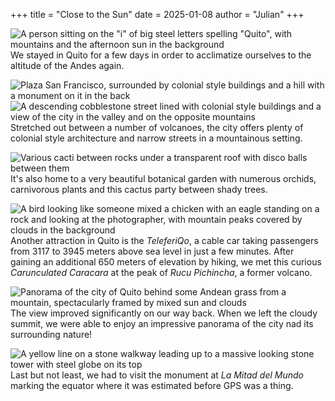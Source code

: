 +++
title = "Close to the Sun"
date = 2025-01-08
author = "Julian"
+++

![A person sitting on the "i" of big steel letters spelling "Quito", with mountains and the afternoon sun in the background](quito.jpg "Quito Letters")
We stayed in Quito for a few days in order to acclimatize ourselves to the altitude of the Andes again.

![Plaza San Francisco, surrounded by colonial style buildings and a hill with a monument on it in the back](sanfrancisco.jpg "Plaza San Francisco")
![A descending cobblestone street lined with colonial style buildings and a view of the city in the valley and on the opposite mountains](calle.jpg "Quito Street")
Stretched out between a number of volcanoes, the city offers plenty of colonial style architecture and narrow streets in a mountainous setting.

![Various cacti between rocks under a transparent roof with disco balls between them](cactusparty.jpg "Cactus Party")
It's also home to a very beautiful botanical garden with numerous orchids, carnivorous plants and this cactus party between shady trees.

![A bird looking like someone mixed a chicken with an eagle standing on a rock and looking at the photographer, with mountain peaks covered by clouds in the background](streifenkarakara.jpg "Carunculated Caracara")
Another attraction in Quito is the _TeleferiQo_, a cable car taking passengers from 3117 to 3945 meters above sea level in just a few minutes.
After gaining an additional 650 meters of elevation by hiking, we met this curious _Carunculated Caracara_ at the peak of _Rucu Pichincha_, a former volcano.

![Panorama of the city of Quito behind some Andean grass from a mountain, spectacularly framed by mixed sun and clouds](panorama.jpg "Quito Mountain View")
The view improved significantly on our way back.
When we left the cloudy summit, we were able to enjoy an impressive panorama of the city nad its surrounding nature!

![A yellow line on a stone walkway leading up to a massive looking stone tower with steel globe on its top](equator.jpg "Equator Monument")
Last but not least, we had to visit the monument at _La Mitad del Mundo_ marking the equator where it was estimated before GPS was a thing.
